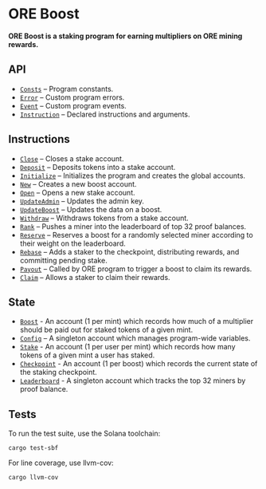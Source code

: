 # ORE Boost

**ORE Boost is a staking program for earning multipliers on ORE mining rewards.** 


## API
- [`Consts`](api/src/consts.rs) – Program constants.
- [`Error`](api/src/error.rs) – Custom program errors.
- [`Event`](api/src/error.rs) – Custom program events.
- [`Instruction`](api/src/instruction.rs) – Declared instructions and arguments.

## Instructions
- [`Close`](program/src/close.rs) – Closes a stake account.
- [`Deposit`](program/src/deposit.rs) – Deposits tokens into a stake account.
- [`Initialize`](program/src/initialize.rs) – Initializes the program and creates the global accounts.
- [`New`](program/src/new.rs) – Creates a new boost account.
- [`Open`](program/src/open.rs) – Opens a new stake account.
- [`UpdateAdmin`](program/src/update_admin.rs) – Updates the admin key.
- [`UpdateBoost`](program/src/update_boost.rs) – Updates the data on a boost.
- [`Withdraw`](program/src/withdraw.rs) – Withdraws tokens from a stake account.
- [`Rank`](program/src/rank.rs) – Pushes a miner into the leaderboard of top 32 proof balances.
- [`Reserve`](program/src/reserve.rs) – Reserves a boost for a randomly selected miner according to their weight on the leaderboard.
- [`Rebase`](program/src/rebase.rs) – Adds a staker to the checkpoint, distributing rewards, and committing pending stake.
- [`Payout`](program/src/payout.rs) – Called by ORE program to trigger a boost to claim its rewards.
- [`Claim`](program/src/claim.rs) – Allows a staker to claim their rewards.


## State
 - [`Boost`](api/src/state/boost.rs) - An account (1 per mint) which records how much of a multiplier should be paid out for staked tokens of a given mint.
 - [`Config`](api/src/state/config.rs) – A singleton account which manages program-wide variables.
 - [`Stake`](api/src/state/stake.rs) - An account (1 per user per mint) which records how many tokens of a given mint a user has staked. 
 - [`Checkpoint`](api/src/state/checkpoint.rs) - An account (1 per boost) which records the current state of the staking checkpoint.
 - [`Leaderboard`](api/src/state/leaderboard.rs) - A singleton account which tracks the top 32 miners by proof balance.

## Tests

To run the test suite, use the Solana toolchain: 

```
cargo test-sbf
```

For line coverage, use llvm-cov:

```
cargo llvm-cov
```
